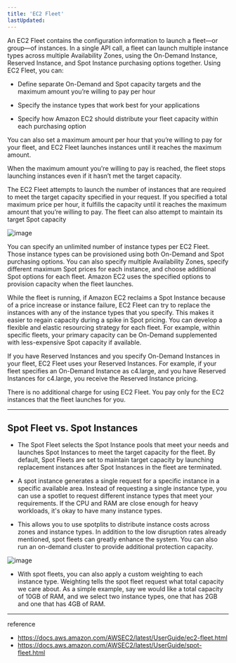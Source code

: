 ```yaml
---
title: 'EC2 Fleet'
lastUpdated: 
---
```


An EC2 Fleet contains the configuration information to launch a fleet—or group—of instances. In a single API call, a fleet can launch multiple instance types across multiple Availability Zones, using the On-Demand Instance, Reserved Instance, and Spot Instance purchasing options together. Using EC2 Fleet, you can:

- Define separate On-Demand and Spot capacity targets and the maximum amount you’re willing to pay per hour

- Specify the instance types that work best for your applications

- Specify how Amazon EC2 should distribute your fleet capacity within each purchasing option

You can also set a maximum amount per hour that you’re willing to pay for your fleet, and EC2 Fleet launches instances until it reaches the maximum amount.

When the maximum amount you're willing to pay is reached, the fleet stops launching instances even if it hasn’t met the target capacity.

The EC2 Fleet attempts to launch the number of instances that are required to meet the target capacity specified in your request. If you specified a total maximum price per hour, it fulfills the capacity until it reaches the maximum amount that you’re willing to pay. The fleet can also attempt to maintain its target Spot capacity

![image](https://github.com/rlaisqls/rlaisqls/assets/81006587/9e284444-791b-409d-90a0-6c3f6e44b308)

You can specify an unlimited number of instance types per EC2 Fleet. Those instance types can be provisioned using both On-Demand and Spot purchasing options. You can also specify multiple Availability Zones, specify different maximum Spot prices for each instance, and choose additional Spot options for each fleet. Amazon EC2 uses the specified options to provision capacity when the fleet launches.

While the fleet is running, if Amazon EC2 reclaims a Spot Instance because of a price increase or instance failure, EC2 Fleet can try to replace the instances with any of the instance types that you specify. This makes it easier to regain capacity during a spike in Spot pricing. You can develop a flexible and elastic resourcing strategy for each fleet. For example, within specific fleets, your primary capacity can be On-Demand supplemented with less-expensive Spot capacity if available.

If you have Reserved Instances and you specify On-Demand Instances in your fleet, EC2 Fleet uses your Reserved Instances. For example, if your fleet specifies an On-Demand Instance as c4.large, and you have Reserved Instances for c4.large, you receive the Reserved Instance pricing.

There is no additional charge for using EC2 Fleet. You pay only for the EC2 instances that the fleet launches for you.

---

## Spot Fleet vs. Spot Instances

- The Spot Fleet selects the Spot Instance pools that meet your needs and launches Spot Instances to meet the target capacity for the fleet. By default, Spot Fleets are set to maintain target capacity by launching replacement instances after Spot Instances in the fleet are terminated.

- A spot instance generates a single request for a specific instance in a specific available area. Instead of requesting a single instance type, you can use a spotlet to request different instance types that meet your requirements. If the CPU and RAM are close enough for heavy workloads, it's okay to have many instance types.

- This allows you to use spotplits to distribute instance costs across zones and instance types. In addition to the low disruption rates already mentioned, spot fleets can greatly enhance the system. You can also run an on-demand cluster to provide additional protection capacity.
  
![image](https://github.com/rlaisqls/rlaisqls/assets/81006587/7a0e1e6a-eb39-49b7-bbf0-3a28d5fa4ef3)

- With spot fleets, you can also apply a custom weighting to each instance type. Weighting tells the spot fleet request what total capacity we care about. As a simple example, say we would like a total capacity of 10GB of RAM, and we select two instance types, one that has 2GB and one that has 4GB of RAM.




---

reference
- https://docs.aws.amazon.com/AWSEC2/latest/UserGuide/ec2-fleet.html
- https://docs.aws.amazon.com/AWSEC2/latest/UserGuide/spot-fleet.html